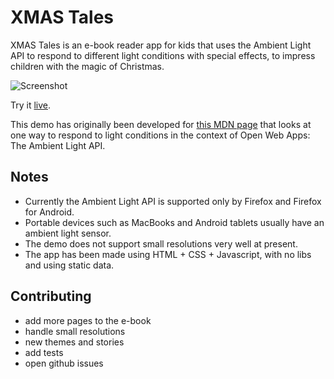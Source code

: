 # XMAS Tales

XMAS Tales is an e-book reader app for kids that uses the Ambient Light API to respond to different light conditions with special effects, to impress children with the magic of Christmas.

![Screenshot](https://mdn.mozillademos.org/files/6725/pages.png)

Try it [live](http://goo.gl/Dzc59h).

This demo has originally been developed for [this MDN page](https://developer.mozilla.org/en-US/Apps/Developing/gather_and_modify_data/Responding_to_light_conditions) that looks at one way to respond to light conditions in the context of Open Web Apps: The Ambient Light API.

## Notes

- Currently the Ambient Light API is supported only by Firefox and Firefox for Android.
- Portable devices such as MacBooks and Android tablets usually have an ambient light sensor.
- The demo does not support small resolutions very well at present.
- The app has been made using HTML + CSS + Javascript, with no libs and using static data.

## Contributing

- add more pages to the e-book
- handle small resolutions
- new themes and stories
- add tests
- open github issues
